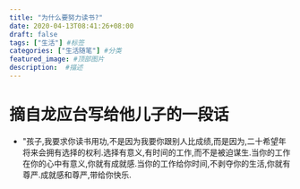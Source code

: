 ```yaml
---
title: "为什么要努力读书?"
date: 2020-04-13T08:41:26+08:00
draft: false
tags: ["生活"] #标签
categories: ["生活随笔"] #分类
featured_image: #顶部图片
description:  #描述
---
```


# 摘自龙应台写给他儿子的一段话

- "孩子,我要求你读书用功,不是因为我要你跟别人比成绩,而是因为,二十希望年将来会拥有选择的权利.选择有意义,有时间的工作,而不是被迫谋生.当你的工作在你的心中有意义,你就有成就感.当你的工作给你时间,不剥夺你的生活,你就有尊严.成就感和尊严,带给你快乐.
